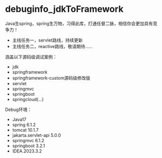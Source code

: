 # debuginfo_jdkToFramework

Java生spring，spring生万物，习得此库，打通任督二脉，相信你会更加具有竞争力！

- 主线任务一，servlet路线，持续更新
- 主线任务二，reactive路线，敬请期待......

涵盖以下源码级调试案例：
- jdk
- springframework
- springframework-custom源码级修改版
- servlet
- springmvc
- springboot
- springcloud(...)

Debug环境：
- Java17
- spring 6.1.2
- tomcat 10.1.7
- jakarta.servlet-api 5.0.0
- springmvc 6.1.2
- springboot 3.2.1
- IDEA.2023.3.2
